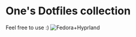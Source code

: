 # One's Dotfiles collection

Feel free to use :)
![Fedora+Hyprland](https://github.com/yuchanns/dotfiles/assets/25029451/1b35ee0e-94ab-45ba-8d7c-f31e7114ad9b)

